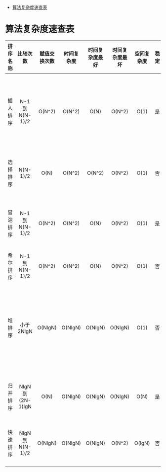<!-- TOC -->

- [算法复杂度速查表](#算法复杂度速查表)

<!-- /TOC -->

# 算法复杂度速查表

|排序名称|比较次数|赋值交换次数|时间复杂度|时间复杂度最好|时间复杂度最坏|空间复杂度|稳定|特点|衍生算法|
|:-:|:-:|:-:|:-:|:-:|:-:|:-:|:-:|:-:|:-:|
|插入排序|N-1 到 N(N-1)/2|O(N^2)|O(N^2)|O(N)|O(N^2)|O(1)|是|简单稳定, 适合初始有序|希尔排序|
|选择排序|N(N-1)/2|O(N)|O(N^2)|O(N^2)|O(N^2)|O(1)|否|简单|双向选择排序|
|冒泡排序|N-1 到 N(N-1)/2|O(N^2)|O(N^2)|O(N)|O(N^2)|O(1)|是|简单稳定, 效率低|鸡尾酒排序|
|希尔排序|N-1 到 N(N-1)/2|O(N^2)|O(N^2)|O(N)|O(N^2)|O(1)|否|效率中等|无|
|堆排序|小于 2NlgN|O(NlgN)|O(NlgN)|O(NlgN)|O(NlgN)|O(1)|否|效率高占内存小, 缓存命中低|多叉堆排序|
|归并排序|NlgN 到 (2N-1)lgN|O(N)|O(NlgN)|O(NlgN)|O(NlgN)|O(N)|是|效率高稳定|多路归并排序|
|快速排序|NlgN 到 N(N-1)/2|O(NlgN)|O(NlgN)|O(NlgN)|O(N^2)|O(lgN)|否|效率高不稳定|三向快速排序|